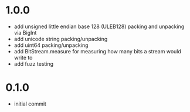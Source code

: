 # 1.0.0
* add unsigned little endian base 128 (ULEB128) packing and unpacking via BigInt
* add unicode string packing/unpacking
* add uint64 packing/unpacking
* add BitStream.measure for measuring how many bits a stream would write to
* add fuzz testing

# 0.1.0
* initial commit

